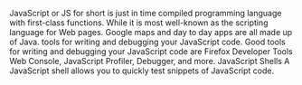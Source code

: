 <p>
JavaScript or JS for short is just in time compiled programming language with first-class functions. 
While it is most well-known as the scripting language for Web pages. Google maps and day to day apps are all made up of Java.
tools for writing and debugging your JavaScript code.
Good tools for writing and debugging your JavaScript code are
Firefox Developer Tools
Web Console, JavaScript Profiler, Debugger, and more.
JavaScript Shells
A JavaScript shell allows you to quickly test snippets of JavaScript code.

</p>